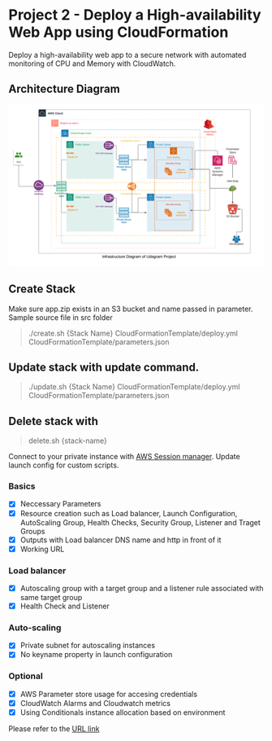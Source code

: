# Project 2 - Deploy a High-availability Web App using CloudFormation

Deploy a high-availability web app to a secure network with automated monitoring of CPU and Memory with CloudWatch.

## Architecture Diagram

![alt text](Architecture.png)

## Create Stack
Make sure app.zip exists in an S3 bucket and name passed in parameter. 
Sample source file in src folder

>./create.sh {Stack Name} CloudFormationTemplate/deploy.yml CloudFormationTemplate/parameters.json

## Update stack with update command.

>./update.sh {Stack Name} CloudFormationTemplate/deploy.yml CloudFormationTemplate/parameters.json

## Delete stack with 
> delete.sh {stack-name}
 
 
Connect to your private instance with [AWS Session manager](https://docs.aws.amazon.com/systems-manager/latest/userguide/session-manager-getting-started.html). Update launch config for custom scripts.

### Basics

- [x] Neccessary Parameters
- [x] Resource creation such as Load balancer, Launch Configuration, AutoScaling Group, Health Checks, Security Group, Listener and Traget Groups
- [x] Outputs with Load balancer DNS name and http in front of it
- [x] Working URL

### Load balancer

- [x] Autoscaling group with a target group and a listener rule associated with same target group
- [x] Health Check and Listener

### Auto-scaling

- [x] Private subnet for autoscaling instances
- [x] No keyname property in launch configuration

### Optional 

- [x] AWS Parameter store usage for accesing credentials
- [x] CloudWatch Alarms and Cloudwatch metrics
- [x] Using Conditionals instance allocation based on environment

Please refer to the [URL link](http://udagr-webse-1rcs699tia6z6-104911570.us-east-1.elb.amazonaws.com/)